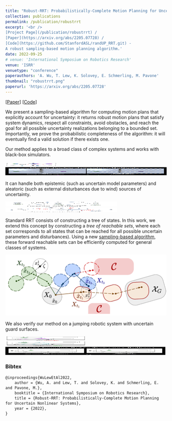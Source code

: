 ```yaml
---
title: "Robust-RRT: Probabilistically-Complete Motion Planning for Uncertain Nonlinear Systems"
collection: publications
permalink: /publication/robustrrt
excerpt: '<br />
[Project Page](/publication/robustrrt) / 
[Paper](https://arxiv.org/abs/2205.07728) / 
[Code](https://github.com/StanfordASL/randUP_RRT.git) - 
A robust sampling-based motion planning algorithm.'
date: 2022-09-25
# venue: 'International Symposium on Robotics Research'
venue: 'ISRR'
venuetype: "conference"
paperauthors: 'A. Wu, T. Lew, K. Solovey, E. Schmerling, M. Pavone'
thumbnail: "robustrrt.png"
paperurl: 'https://arxiv.org/abs/2205.07728'
---
```


[[Paper](https://arxiv.org/abs/2205.07728)] 
[[Code](https://github.com/StanfordASL/randUP_RRT.git)] 

We present a sampling-based algorithm for computing motion plans that explicitly account for uncertainty: it returns robust motion plans that satisfy system dynamics, respect all constraints, avoid obstacles, and reach the goal for all possible uncertainty realizations belonging to a bounded set. Importantly, we prove the probabilistic completeness of the algorithm: it will eventually find a valid solution if there exists one. 


Our method applies to a broad class of complex systems and works with black-box simulators. 

<img src="/images/robustrrt/pusher.png" width="160" height="10"/>
<img src="/images/robustrrt/pusher_traj.gif" width="600" height="25"/>

It can handle both epistemic (such as uncertain model parameters) and aleatoric (such as external disturbances due to wind) sources of uncertainty.

<img src="/images/robustrrt/drone1.jpg" width="350" height="15"/>
<img src="/images/robustrrt/drone2.jpg" width="350" height="15"/>

Standard RRT consists of constructing a tree of states. In this work, we extend this concept by constructing a *tree of reachable sets*, where each set corresponds to all states that can be reached for all possible uncertain parameters and disturbances). Using a new [sampling-based algorithm](randup_l4dc), these forward reachable sets can be efficiently computed for general classes of systems.

![robustrrt overview](/images/robustrrt.png)

We also verify our method on a jumping robotic system with uncertain guard surfaces.

<img src="/images/robustrrt/jumper.png" width="250" height="30"/>
<img src="/images/robustrrt/jumper_traj.gif" width="500" height="25"/>

<!-- ### Abstract

Robust motion planning entails computing a global motion plan that is safe under all possible uncertainty realizations, be it in the system dynamics, the robot's initial position, or with respect to external disturbances. Current approaches for robust motion planning either lack theoretical guarantees, or make restrictive assumptions on the system dynamics and uncertainty distributions. In this paper, we address these limitations by proposing the robust rapidly-exploring random-tree (Robust-RRT) algorithm, which integrates forward reachability analysis directly into sampling-based control trajectory synthesis. We prove that Robust-RRT is probabilistically complete (PC) for nonlinear Lipschitz continuous dynamical systems with bounded uncertainty. In other words, Robust-RRT eventually finds a robust motion plan that is feasible under all possible uncertainty realizations assuming such a plan exists. Our analysis applies even to unstable systems that admit only short-horizon feasible plans; this is because we explicitly consider the time evolution of reachable sets along control trajectories. Thanks to the explicit consideration of time dependency in our analysis, PC applies to unstabilizable systems. To the best of our knowledge, this is the most general PC proof for robust sampling-based motion planning, in terms of the types of uncertainties and dynamical systems it can handle. Considering that an exact computation of reachable sets can be computationally expensive for some dynamical systems, we incorporate sampling-based reachability analysis into Robust-RRT and demonstrate our robust planner on nonlinear, underactuated, and hybrid systems. -->

### Bibtex

	@inproceedings{WuLewEtAl2022,
		author = {Wu, A. and Lew, T. and Solovey, K. and Schmerling, E. and Pavone, M.},
		booktitle = {International Symposium on Robotics Research},
		title = {Robust-RRT: Probabilistically-Complete Motion Planning for Uncertain Nonlinear Systems},
		year = {2022},
	}
